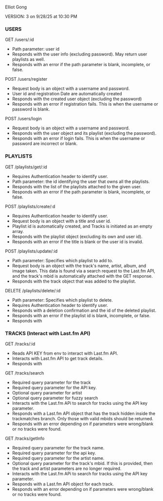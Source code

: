 Elliot Gong

VERSION: 3 on 9/28/25 at 10:30 PM



### USERS

GET /users/:id

* Path parameter: user id
* Responds with the user info (excluding password). May return user playlists as well.
* Responds with an error if the path parameter is blank, incomplete, or false.



POST /users/register

* Request body is an object with a username and password.
* User id and registration Date are automatically created
* Responds with the created user object (excluding the password)
* Responds with an error if registration fails. This is when the username or password is blank.



POST /users/login

* Request body is an object with a username and password.
* Responds with the user object and its playlist (excluding the password).
* Responds with an error if login fails. This is when the username or password are incorrect or blank.



### PLAYLISTS

GET /playlists/get/:id

* Requires Authentication header to identify user.
* Path parameter: the id identifying the user that owns all the playlists.
* Responds with the list of the playlists attached to the given user.
* Responds with an error if the path parameter is blank, incomplete, or false.



POST /playlists/create/:d

* Requires Authentication header to identify user.
* Request body is an object with a title and user id.
* Playlist id is automatically created, and Tracks is initiated as an empty array.
* Responds with the playlist object (excluding its own and user id).
* Responds with an error if the title is blank or the user id is invalid.



POST /playlists/update/:id

* Path parameter: Specifies which playlist to add to.
* Request body is an object with the track's name, artist, album, and image taken. This data is found via a search request to the Last.fm API, and the track's mbid is automatically attached with the GET response.
* Responds with the track object that was added to the playlist.



DELETE /playlists/delete/:id

* Path parameter: Specifies which playlist to delete.
* Requires Authentication header to identify user.
* Responds with a deletion confirmation and the id of the deleted playlist.
* Responds with an error if the playlist id is blank, incomplete, or false.
* Responds with 



### TRACKS (Interact with Last.fm API)



GET /tracks/:id

* Reads API KEY from env to interact with Last.fm API.
* Interacts with Last.fm API to get track details.
* Responds with



GET /tracks/search

* Required query parameter for the track
* Required query parameter for the API key.
* Optional query parameter for artist
* Optional query parameter for fuzzy search
* Interacts with the Last.fm APi to search for tracks using the API key parameter. 
* Responds with a Last.fm API object that has the track hidden inside the trackmatches branch. Only those with valid mbids should be returned.
* Responds with an error depending on if parameters were wrong/blank or no tracks were found.



GET /tracks/getInfo

* Required query parameter for the track name.
* Required query parameter for the api key.
* Required query parameter for the artist name.
* Optional query parameter for the track's mbid. If this is provided, then the track and artist parameters are no longer required.
* Interacts with the Last.fm APi to search for tracks using the API key parameter.
* Responds with a Last.fm API object for each track.
* Responds with an error depending on if parameters were wrong/blank or no tracks were found.
